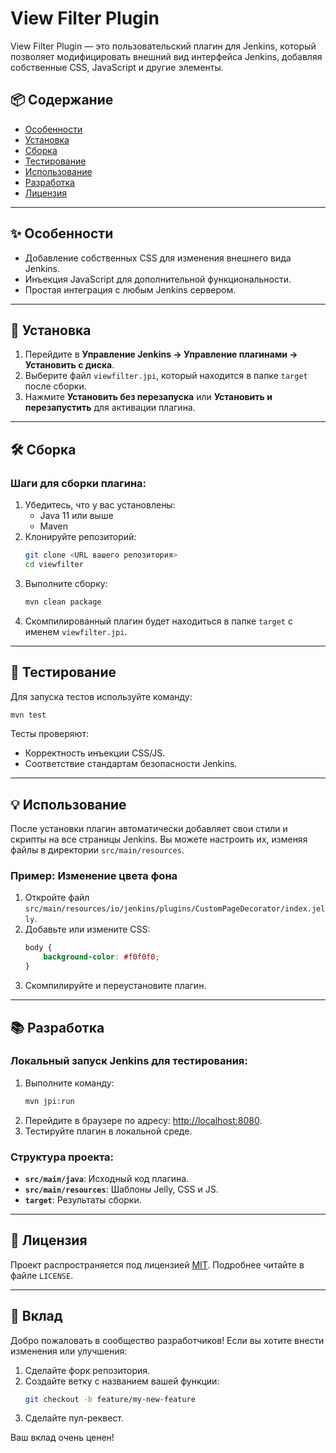 
# View Filter Plugin

View Filter Plugin — это пользовательский плагин для Jenkins, который позволяет модифицировать внешний вид интерфейса Jenkins, добавляя собственные CSS, JavaScript и другие элементы.

## 📦 Содержание

- [Особенности](#особенности)
- [Установка](#установка)
- [Сборка](#сборка)
- [Тестирование](#тестирование)
- [Использование](#использование)
- [Разработка](#разработка)
- [Лицензия](#лицензия)

---

## ✨ Особенности

- Добавление собственных CSS для изменения внешнего вида Jenkins.
- Инъекция JavaScript для дополнительной функциональности.
- Простая интеграция с любым Jenkins сервером.

---

## 🚀 Установка

1. Перейдите в **Управление Jenkins → Управление плагинами → Установить с диска**.
2. Выберите файл `viewfilter.jpi`, который находится в папке `target` после сборки.
3. Нажмите **Установить без перезапуска** или **Установить и перезапустить** для активации плагина.

---

## 🛠️ Сборка

### Шаги для сборки плагина:

1. Убедитесь, что у вас установлены:
   - Java 11 или выше
   - Maven
2. Клонируйте репозиторий:
   ```bash
   git clone <URL вашего репозитория>
   cd viewfilter
   ```
3. Выполните сборку:
   ```bash
   mvn clean package
   ```
4. Скомпилированный плагин будет находиться в папке `target` с именем `viewfilter.jpi`.

---

## 🧪 Тестирование

Для запуска тестов используйте команду:
```bash
mvn test
```

Тесты проверяют:
- Корректность инъекции CSS/JS.
- Соответствие стандартам безопасности Jenkins.

---

## 💡 Использование

После установки плагин автоматически добавляет свои стили и скрипты на все страницы Jenkins. Вы можете настроить их, изменяя файлы в директории `src/main/resources`.

### Пример: Изменение цвета фона
1. Откройте файл `src/main/resources/io/jenkins/plugins/CustomPageDecorator/index.jelly`.
2. Добавьте или измените CSS:
   ```css
   body {
       background-color: #f0f0f0;
   }
   ```
3. Скомпилируйте и переустановите плагин.

---

## 📚 Разработка

### Локальный запуск Jenkins для тестирования:
1. Выполните команду:
   ```bash
   mvn jpi:run
   ```
2. Перейдите в браузере по адресу: [http://localhost:8080](http://localhost:8080).
3. Тестируйте плагин в локальной среде.

### Структура проекта:
- **`src/main/java`**: Исходный код плагина.
- **`src/main/resources`**: Шаблоны Jelly, CSS и JS.
- **`target`**: Результаты сборки.

---

## 📜 Лицензия

Проект распространяется под лицензией [MIT](https://opensource.org/license/mit/). Подробнее читайте в файле `LICENSE`.

---

## 🤝 Вклад

Добро пожаловать в сообщество разработчиков! Если вы хотите внести изменения или улучшения:
1. Сделайте форк репозитория.
2. Создайте ветку с названием вашей функции:
   ```bash
   git checkout -b feature/my-new-feature
   ```
3. Сделайте пул-реквест.

Ваш вклад очень ценен!
